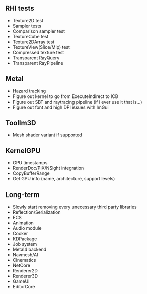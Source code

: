 ## RHI tests
- Texture2D test
- Sampler tests
- Comparison sampler test
- TextureCube test
- Texture2DArray test
- TextureView(Slice/Mip) test
- Compressed texture test
- Transparent RayQuery
- Transparent RayPipeline

## Metal
- Hazard tracking
- Figure out kernel to go from ExecuteIndirect to ICB
- Figure out SBT and raytracing pipeline (if i ever use it that is...)
- Figure out font and high DPI issues with ImGui

## ToolIm3D
- Mesh shader variant if supported

## KernelGPU
- GPU timestamps
- RenderDoc/PIX/NSight integration
- CopyBufferRange
- Get GPU info (name, architecture, support levels)

## Long-term
- Slowly start removing every unecessary third party libraries
- Reflection/Serialization
- ECS
- Animation
- Audio module
- Cooker
- KDPackage
- Job system
- Metal4 backend
- Navmesh/AI
- Cinematics
- NetCore
- Renderer2D
- Renderer3D
- GameUI
- EditorCore

